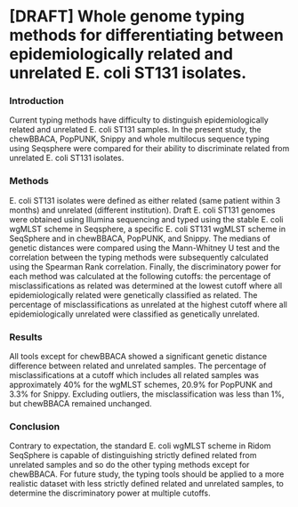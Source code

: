 # [DRAFT] Whole genome typing methods for differentiating between epidemiologically related and unrelated E. coli ST131 isolates.
### Introduction 

Current typing methods have difficulty to distinguish epidemiologically related and unrelated E. coli ST131 samples. In the present study, the chewBBACA, PopPUNK, Snippy and whole multilocus sequence typing using Seqsphere were compared for their ability to discriminate related from unrelated E. coli ST131 isolates. 

### Methods 

E. coli ST131 isolates were defined as either related (same patient within 3 months) and unrelated (different institution). Draft E. coli ST131 genomes were obtained using Illumina sequencing and typed using the stable E. coli wgMLST scheme in Seqsphere, a specific E. coli ST131 wgMLST scheme in SeqSphere and in chewBBACA, PopPUNK, and Snippy. The medians of genetic distances were compared using the Mann-Whitney U test and the correlation between the typing methods were subsequently calculated using the Spearman Rank correlation. Finally, the discriminatory power for each method was calculated at the following cutoffs: the percentage of misclassifications as related was determined at the lowest cutoff where all epidemiologically related were genetically classified as related. The percentage of misclassifications as unrelated at the highest cutoff where all epidemiologically unrelated were classified as genetically unrelated. 

### Results 

All tools except for chewBBACA showed a significant genetic distance difference between related and unrelated samples. The percentage of misclassifications at a cutoff which includes all related samples was approximately 40% for the wgMLST schemes, 20.9% for PopPUNK and 3.3% for Snippy. Excluding outliers, the misclassification was less than 1%, but chewBBACA remained unchanged. 

### Conclusion 

Contrary to expectation, the standard E. coli wgMLST scheme in Ridom SeqSphere is capable of distinguishing strictly defined related from unrelated samples and so do the other typing methods except for chewBBACA. For future study, the typing tools should be applied to a more realistic dataset with less strictly defined related and unrelated samples, to determine the discriminatory power at multiple cutoffs. 
